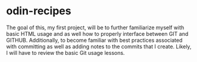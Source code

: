 # odin-recipes

The goal of this, my first project, will be to further familiarize myself with
basic HTML usage and as well how to properly interface between GIT and GITHUB.
Additionally, to become familiar with best practices associated with committing as well
as adding notes to the commits that I create. Likely, I will have to review the basic Git usage lessons.